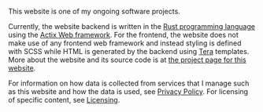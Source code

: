 This website is one of my ongoing software projects. 

Currently, the website backend is written in the [Rust programming language](https://www.rust-lang.org/) using the [Actix Web framework](https://actix.rs/). For the frontend, the website does not make use of any frontend web framework and instead styling is defined with SCSS while HTML is generated by the backend using [Tera](https://keats.github.io/tera/) templates. More about the website and its source code is at [the project page for this website](./projects/ctclsite/).

For information on how data is collected from services that I manage such as this website and how the data is used, see [Privacy Policy](./privacy/). For licensing of specific content, see [Licensing](./licensing/).